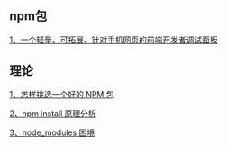 ## npm包
[1、一个轻量、可拓展、针对手机网页的前端开发者调试面板](https://gitee.com/Tencent/vConsole#%E6%88%AA%E5%9B%BE)



## 理论
[1、怎样挑选一个好的 NPM 包](https://www.infoq.cn/article/wad44vl8vgbfzvj4hnpp)

[2、npm install 原理分析](https://cloud.tencent.com/developer/article/1555982)

[3、node_modules 困境](https://zhuanlan.zhihu.com/p/137535779)
